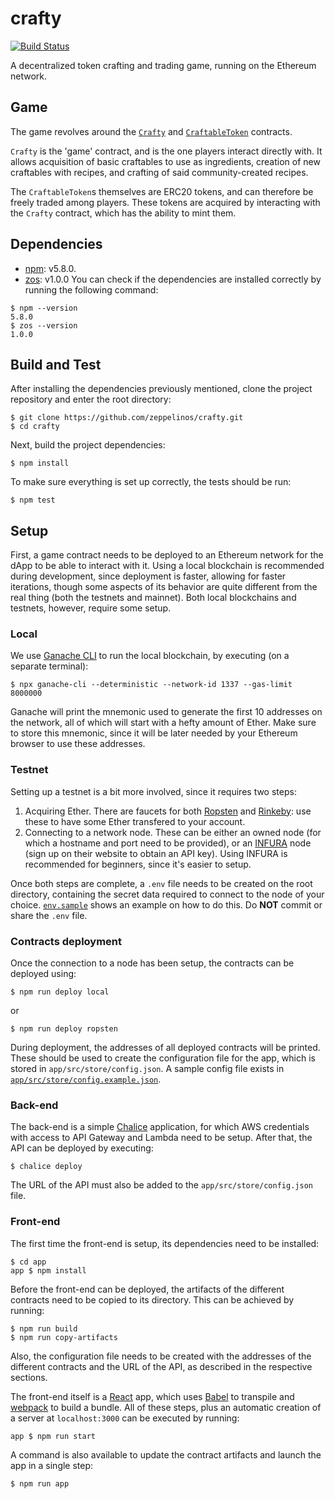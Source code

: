 # crafty

[![Build Status](https://travis-ci.org/zeppelinos/crafty.svg?branch=master)](https://travis-ci.org/zeppelinos/crafty)

A decentralized token crafting and trading game, running on the Ethereum network.

## Game

The game revolves around the [`Crafty`](https://github.com/zeppelinos/crafty/blob/master/contracts/Crafty.sol) and [`CraftableToken`](https://github.com/zeppelinos/crafty/blob/master/contracts/CraftableToken.sol) contracts.

`Crafty` is the 'game' contract, and is the one players interact directly with. It allows acquisition of basic craftables to use as ingredients, creation of new craftables with recipes, and crafting of said community-created recipes.

The `CraftableToken`s themselves are ERC20 tokens, and can therefore be freely traded among players. These tokens are acquired by interacting with the `Crafty` contract, which has the ability to mint them.

## Dependencies
- [npm](https://www.npmjs.com/): v5.8.0.
- [zos](https://www.npmjs.com/package/zos): v1.0.0
You can check if the dependencies are installed correctly by running the following command:

```
$ npm --version
5.8.0
$ zos --version
1.0.0
```

## Build and Test
After installing the dependencies previously mentioned, clone the project repository and enter the root directory:

```
$ git clone https://github.com/zeppelinos/crafty.git
$ cd crafty
```

Next, build the project dependencies:

`$ npm install`

To make sure everything is set up correctly, the tests should be run:

`$ npm test`

## Setup
First, a game contract needs to be deployed to an Ethereum network for the dApp to be able to interact with it. Using a local blockchain is recommended during development, since deployment is faster, allowing for faster iterations, though some aspects of its behavior are quite different from the real thing (both the testnets and mainnet). Both local blockchains and testnets, however, require some setup.

### Local
We use [Ganache CLI](https://github.com/trufflesuite/ganache-cli) to run the local blockchain, by executing (on a separate terminal):

`$ npx ganache-cli --deterministic --network-id 1337 --gas-limit 8000000`

Ganache will print the mnemonic used to generate the first 10 addresses on the network, all of which will start with a hefty amount of Ether. Make sure to store this mnemonic, since it will be later needed by your Ethereum browser to use these addresses.

### Testnet
Setting up a testnet is a bit more involved, since it requires two steps:

1. Acquiring Ether. There are faucets for both [Ropsten](https://faucet.metamask.io) and [Rinkeby](https://faucet.rinkeby.io/): use these to have some Ether transfered to your account.
2. Connecting to a network node. These can be either an owned node (for which a hostname and port need to be provided), or an [INFURA](https://infura.io/) node (sign up on their website to obtain an API key). Using INFURA is recommended for beginners, since it's easier to setup.

Once both steps are complete, a `.env` file needs to be created on the root directory, containing the secret data required to connect to the node of your choice. [`env.sample`](https://github.com/zeppelinos/crafty/blob/master/env.sample) shows an example on how to do this. Do **NOT** commit or share the `.env` file.

### Contracts deployment
Once the connection to a node has been setup, the contracts can be deployed using:

`$ npm run deploy local`

or

`$ npm run deploy ropsten`

During deployment, the addresses of all deployed contracts will be printed. These should be used to create the configuration file for the app, which is stored in `app/src/store/config.json`. A sample config file exists in [`app/src/store/config.example.json`](https://github.com/zeppelinos/crafty/tree/master/app/src/store/config.example.json).

### Back-end

The back-end is a simple [Chalice](https://github.com/aws/chalice/) application, for which AWS credentials with access to API Gateway and Lambda need to be setup. After that, the API can be deployed by executing:

`$ chalice deploy`

The URL of the API must also be added to the `app/src/store/config.json` file.

### Front-end
The first time the front-end is setup, its dependencies need to be installed:

```
$ cd app
app $ npm install
```

Before the front-end can be deployed, the artifacts of the different contracts need to be copied to its directory. This can be achieved by running:

```
$ npm run build
$ npm run copy-artifacts
```

Also, the configuration file needs to be created with the addresses of the different contracts and the URL of the API, as described in the respective sections.

The front-end itself is a [React](https://reactjs.org/) app, which uses [Babel](https://babeljs.io/) to transpile and [webpack](https://webpack.js.org/) to build a bundle. All of these steps, plus an automatic creation of a server at `localhost:3000` can be executed by running:

`app $ npm run start`

A command is also available to update the contract artifacts and launch the app in a single step:

`$ npm run app`
